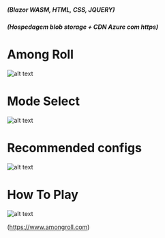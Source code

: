 ##### (Blazor WASM, HTML, CSS, JQUERY)
##### (Hospedagem blob storage + CDN Azure com https)

# Among Roll

![alt text](https://iili.io/KvQYzB.png)

# Mode Select

![alt text](https://iili.io/KvQ5bV.png)

# Recommended configs

![alt text](https://iili.io/KvQROQ.png)

# How To Play

![alt text](https://iili.io/KvQaWP.png)



(https://www.amongroll.com)




